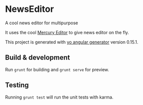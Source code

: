 # NewsEditor

A cool news editor for multipurpose

It uses the cool [Mercury Editor](http://jejacks0n.github.io/mercury/) to give news editor on the fly.

This project is generated with [yo angular generator](https://github.com/yeoman/generator-angular)
version 0.15.1.

## Build & development

Run `grunt` for building and `grunt serve` for preview.

## Testing

Running `grunt test` will run the unit tests with karma.
